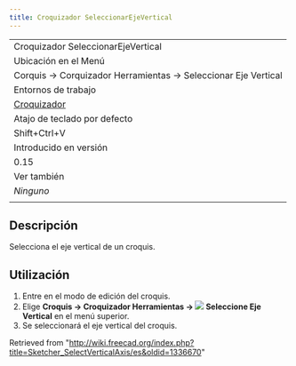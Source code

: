 ```yaml
---
title: Croquizador SeleccionarEjeVertical
---
```

|  |
| --- |
| Croquizador SeleccionarEjeVertical |
| Ubicación en el Menú |
| Corquis → Corquizador Herramientas → Seleccionar Eje Vertical |
| Entornos de trabajo |
| [Croquizador](/Sketcher_Workbench/es "Sketcher Workbench/es") |
| Atajo de teclado por defecto |
| Shift+Ctrl+V |
| Introducido en versión |
| 0.15 |
| Ver también |
| *Ninguno* |
|  |

## Descripción

Selecciona el eje vertical de un croquis.

## Utilización

1. Entre en el modo de edición del croquis.
2. Elige **Croquis → Croquizador Herramientas → ![](/images/Sketcher_SelectVerticalAxis.png) Seleccione Eje Vertical** en el menú superior.
3. Se seleccionará el eje vertical del croquis.

Retrieved from "<http://wiki.freecad.org/index.php?title=Sketcher_SelectVerticalAxis/es&oldid=1336670>"